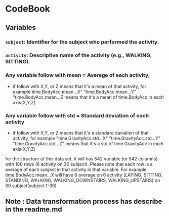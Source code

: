 # CodeBook

## Variables

### `subject`: Identifier for the subject who performed the activity.
### `activity`: Descriptive name of the activity (e.g., WALKING, SITTING).
### Any variable follow with mean = Average of each activity, 
  - if follow with X,Y, or Z means that it's a mean of that activity, for example time.BodyAcc.mean...X" "time.BodyAcc.mean...Y" "time.BodyAcc.mean...Z means that it's a mean of time.BodyAcc in each axis(X,Y,Z)
### Any variable follow with std = Standard deviation of each activity
   - if follow with X,Y, or Z means that it's a standard daviation of that activity, for example "time.GravityAcc.std...X" "time.GravityAcc.std...Y" "time.GravityAcc.std...Z" means that it's a std of time.GravityAcc in each axis(X,Y,Z)

for the structure of this data set, it will has 542 variable (or 542 columns) with 180 rows (6 activity on 30 subject). 
Please note that each row is a average of each subject in that activity in that variable. For example 
time.BodyAcc.mean...X will have 6 average on 6 activity (LAYING, SITTING, STANDING, WALKING, WALKING_DOWNSTAIRS, WALKING_UPSTAIRS) on 30 subject(subject 1-30)



## Note : Data transformation process has describe in the readme.md
